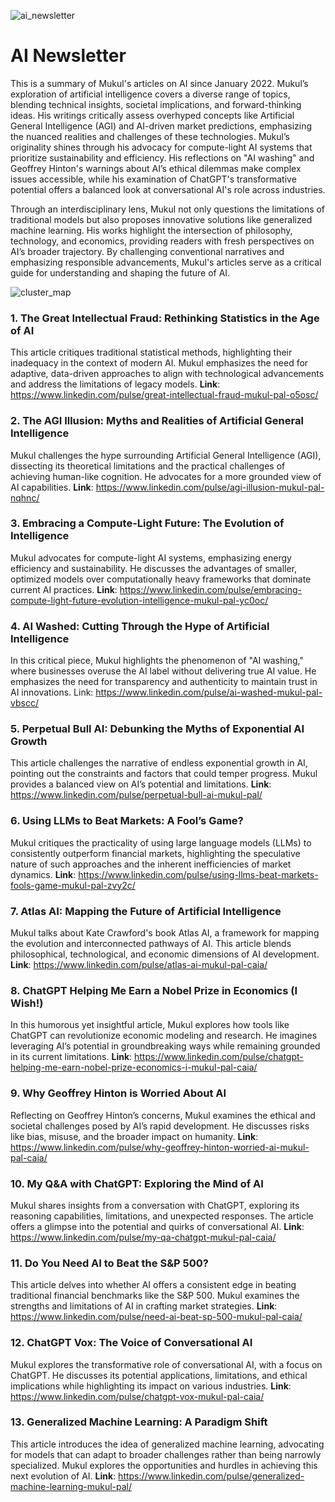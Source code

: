 ![ai_newsletter](/ai_news/intro.png)

# AI Newsletter

This is a summary of Mukul's articles on AI since January 2022. Mukul’s exploration of artificial intelligence covers a diverse range of topics, blending technical insights, societal implications, and forward-thinking ideas. His writings critically assess overhyped concepts like Artificial General Intelligence (AGI) and AI-driven market predictions, emphasizing the nuanced realities and challenges of these technologies. Mukul’s originality shines through his advocacy for compute-light AI systems that prioritize sustainability and efficiency. His reflections on "AI washing" and Geoffrey Hinton's warnings about AI’s ethical dilemmas make complex issues accessible, while his examination of ChatGPT's transformative potential offers a balanced look at conversational AI's role across industries.

Through an interdisciplinary lens, Mukul not only questions the limitations of traditional models but also proposes innovative solutions like generalized machine learning. His works highlight the intersection of philosophy, technology, and economics, providing readers with fresh perspectives on AI’s broader trajectory. By challenging conventional narratives and emphasizing responsible advancements, Mukul's articles serve as a critical guide for understanding and shaping the future of AI.

![cluster_map](/ai_news/1.png)

### 1. The Great Intellectual Fraud: Rethinking Statistics in the Age of AI
This article critiques traditional statistical methods, highlighting their inadequacy in the context of modern AI. Mukul emphasizes the need for adaptive, data-driven approaches to align with technological advancements and address the limitations of legacy models. **Link**: https://www.linkedin.com/pulse/great-intellectual-fraud-mukul-pal-o5osc/

### 2. The AGI Illusion: Myths and Realities of Artificial General Intelligence
Mukul challenges the hype surrounding Artificial General Intelligence (AGI), dissecting its theoretical limitations and the practical challenges of achieving human-like cognition. He advocates for a more grounded view of AI capabilities. **Link**: https://www.linkedin.com/pulse/agi-illusion-mukul-pal-nqhnc/

### 3. Embracing a Compute-Light Future: The Evolution of Intelligence
Mukul advocates for compute-light AI systems, emphasizing energy efficiency and sustainability. He discusses the advantages of smaller, optimized models over computationally heavy frameworks that dominate current AI practices. **Link**: https://www.linkedin.com/pulse/embracing-compute-light-future-evolution-intelligence-mukul-pal-yc0oc/

### 4. AI Washed: Cutting Through the Hype of Artificial Intelligence
In this critical piece, Mukul highlights the phenomenon of "AI washing," where businesses overuse the AI label without delivering true AI value. He emphasizes the need for transparency and authenticity to maintain trust in AI innovations. Link: https://www.linkedin.com/pulse/ai-washed-mukul-pal-vbscc/

### 5. Perpetual Bull AI: Debunking the Myths of Exponential AI Growth
This article challenges the narrative of endless exponential growth in AI, pointing out the constraints and factors that could temper progress. Mukul provides a balanced view on AI’s potential and limitations. **Link**: https://www.linkedin.com/pulse/perpetual-bull-ai-mukul-pal/

### 6. Using LLMs to Beat Markets: A Fool’s Game?
Mukul critiques the practicality of using large language models (LLMs) to consistently outperform financial markets, highlighting the speculative nature of such approaches and the inherent inefficiencies of market dynamics. **Link**: https://www.linkedin.com/pulse/using-llms-beat-markets-fools-game-mukul-pal-zvy2c/

### 7. Atlas AI: Mapping the Future of Artificial Intelligence
Mukul talks about Kate Crawford's book Atlas AI, a framework for mapping the evolution and interconnected pathways of AI. This article blends philosophical, technological, and economic dimensions of AI development. **Link**: https://www.linkedin.com/pulse/atlas-ai-mukul-pal-caia/

### 8. ChatGPT Helping Me Earn a Nobel Prize in Economics (I Wish!)
In this humorous yet insightful article, Mukul explores how tools like ChatGPT can revolutionize economic modeling and research. He imagines leveraging AI’s potential in groundbreaking ways while remaining grounded in its current limitations. **Link**: https://www.linkedin.com/pulse/chatgpt-helping-me-earn-nobel-prize-economics-i-mukul-pal-caia/

### 9. Why Geoffrey Hinton is Worried About AI
Reflecting on Geoffrey Hinton’s concerns, Mukul examines the ethical and societal challenges posed by AI’s rapid development. He discusses risks like bias, misuse, and the broader impact on humanity. **Link**: https://www.linkedin.com/pulse/why-geoffrey-hinton-worried-ai-mukul-pal-caia/

### 10. My Q&A with ChatGPT: Exploring the Mind of AI
Mukul shares insights from a conversation with ChatGPT, exploring its reasoning capabilities, limitations, and unexpected responses. The article offers a glimpse into the potential and quirks of conversational AI. **Link**: https://www.linkedin.com/pulse/my-qa-chatgpt-mukul-pal-caia/

### 11. Do You Need AI to Beat the S&P 500?
This article delves into whether AI offers a consistent edge in beating traditional financial benchmarks like the S&P 500. Mukul examines the strengths and limitations of AI in crafting market strategies. **Link**: https://www.linkedin.com/pulse/need-ai-beat-sp-500-mukul-pal-caia/

### 12. ChatGPT Vox: The Voice of Conversational AI
Mukul explores the transformative role of conversational AI, with a focus on ChatGPT. He discusses its potential applications, limitations, and ethical implications while highlighting its impact on various industries. **Link**: https://www.linkedin.com/pulse/chatgpt-vox-mukul-pal-caia/

### 13. Generalized Machine Learning: A Paradigm Shift
This article introduces the idea of generalized machine learning, advocating for models that can adapt to broader challenges rather than being narrowly specialized. Mukul explores the opportunities and hurdles in achieving this next evolution of AI. **Link**: https://www.linkedin.com/pulse/generalized-machine-learning-mukul-pal/